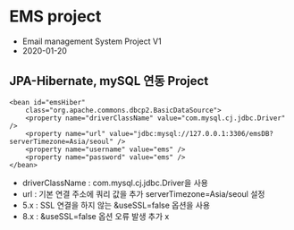 # EMS project
* Email management System Project V1 
* 2020-01-20

## JPA-Hibernate, mySQL 연동 Project

	<bean id="emsHiber"
		class="org.apache.commons.dbcp2.BasicDataSource">
		<property name="driverClassName" value="com.mysql.cj.jdbc.Driver" />
		<property name="url" value="jdbc:mysql://127.0.0.1:3306/emsDB?serverTimezone=Asia/seoul" />
		<property name="username" value="ems" />
		<property name="password" value="ems" />
	</bean>
	
* driverClassName : com.mysql.cj.jdbc.Driver을 사용
* url : 기본 연결 주소에 쿼리 값을 추가 serverTimezone=Asia/seoul 설정
* 5.x : SSL 연결을 하지 않는 &useSSL=false 옵션을 사용
* 8.x : &useSSL=false 옵션 오류 발생 추가 x